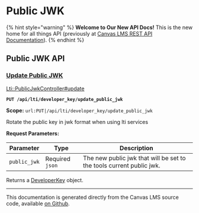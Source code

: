 # Public JWK

{% hint style="warning" %}
**Welcome to Our New API Docs!** This is the new home for all things API (previously at [Canvas LMS REST API Documentation](https://api.instructure.com)).
{% endhint %}

## Public JWK API

### [Update Public JWK](#method.lti/public_jwk.update) <a href="#method.lti-public_jwk.update" id="method.lti-public_jwk.update"></a>

[Lti::PublicJwkController#update](https://github.com/instructure/canvas-lms/blob/master/app/controllers/lti/public_jwk_controller.rb)

**`PUT /api/lti/developer_key/update_public_jwk`**

**Scope:** `url:PUT|/api/lti/developer_key/update_public_jwk`

Rotate the public key in jwk format when using lti services

**Request Parameters:**

| Parameter    | Type            | Description                                                          |
| ------------ | --------------- | -------------------------------------------------------------------- |
| `public_jwk` | Required `json` | The new public jwk that will be set to the tools current public jwk. |

Returns a [DeveloperKey](../developer_keys#developerkey) object.

---

This documentation is generated directly from the Canvas LMS source code, available [on Github](https://github.com/instructure/canvas-lms).

